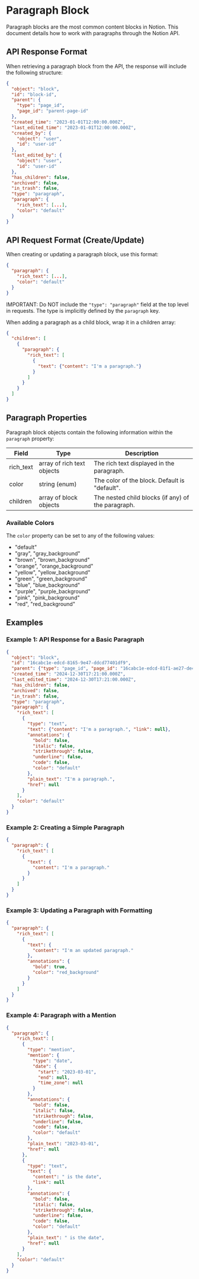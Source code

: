 # Paragraph Block

Paragraph blocks are the most common content blocks in Notion. This document details how to work with paragraphs through the Notion API.

## API Response Format

When retrieving a paragraph block from the API, the response will include the following structure:

```json
{
  "object": "block",
  "id": "block-id",
  "parent": {
    "type": "page_id",
    "page_id": "parent-page-id"
  },
  "created_time": "2023-01-01T12:00:00.000Z",
  "last_edited_time": "2023-01-01T12:00:00.000Z",
  "created_by": {
    "object": "user",
    "id": "user-id"
  },
  "last_edited_by": {
    "object": "user",
    "id": "user-id"
  },
  "has_children": false,
  "archived": false,
  "in_trash": false,
  "type": "paragraph",
  "paragraph": {
    "rich_text": [...],
    "color": "default"
  }
}
```

## API Request Format (Create/Update)

When creating or updating a paragraph block, use this format:

```json
{
  "paragraph": {
    "rich_text": [...],
    "color": "default"
  }
}
```

IMPORTANT: Do NOT include the `"type": "paragraph"` field at the top level in requests. The type is implicitly defined by the `paragraph` key.

When adding a paragraph as a child block, wrap it in a children array:

```json
{
  "children": [
    {
      "paragraph": {
        "rich_text": [
          {
            "text": {"content": "I'm a paragraph."}
          }
        ]
      }
    }
  ]
}
```

## Paragraph Properties

Paragraph block objects contain the following information within the `paragraph` property:

| Field     | Type                   | Description                                |
|-----------|------------------------|--------------------------------------------|
| rich_text | array of rich text objects | The rich text displayed in the paragraph. |
| color     | string (enum)          | The color of the block. Default is "default". |
| children  | array of block objects | The nested child blocks (if any) of the paragraph. |

### Available Colors

The `color` property can be set to any of the following values:
- "default"
- "gray", "gray_background"
- "brown", "brown_background"
- "orange", "orange_background"
- "yellow", "yellow_background"
- "green", "green_background"
- "blue", "blue_background"
- "purple", "purple_background"
- "pink", "pink_background"
- "red", "red_background"

## Examples

### Example 1: API Response for a Basic Paragraph

```json
{
  "object": "block",
  "id": "16cabc1e-edcd-8165-9e47-ddcd77401df9",
  "parent": {"type": "page_id", "page_id": "16cabc1e-edcd-81f1-ae27-de4d47c5c0c2"},
  "created_time": "2024-12-30T17:21:00.000Z",
  "last_edited_time": "2024-12-30T17:21:00.000Z",
  "has_children": false,
  "archived": false,
  "in_trash": false,
  "type": "paragraph",
  "paragraph": {
    "rich_text": [
      {
        "type": "text",
        "text": {"content": "I'm a paragraph.", "link": null},
        "annotations": {
          "bold": false,
          "italic": false,
          "strikethrough": false,
          "underline": false,
          "code": false,
          "color": "default"
        },
        "plain_text": "I'm a paragraph.",
        "href": null
      }
    ],
    "color": "default"
  }
}
```

### Example 2: Creating a Simple Paragraph

```json
{
  "paragraph": {
    "rich_text": [
      {
        "text": {
          "content": "I'm a paragraph."
        }
      }
    ]
  }
}
```

### Example 3: Updating a Paragraph with Formatting

```json
{
  "paragraph": {
    "rich_text": [
      {
        "text": {
          "content": "I'm an updated paragraph."
        },
        "annotations": {
          "bold": true,
          "color": "red_background"
        }
      }
    ]
  }
}
```

### Example 4: Paragraph with a Mention

```json
{
  "paragraph": {
    "rich_text": [
      {
        "type": "mention",
        "mention": {
          "type": "date",
          "date": {
            "start": "2023-03-01",
            "end": null,
            "time_zone": null
          }
        },
        "annotations": {
          "bold": false,
          "italic": false,
          "strikethrough": false,
          "underline": false,
          "code": false,
          "color": "default"
        },
        "plain_text": "2023-03-01",
        "href": null
      },
      {
        "type": "text",
        "text": {
          "content": " is the date",
          "link": null
        },
        "annotations": {
          "bold": false,
          "italic": false,
          "strikethrough": false,
          "underline": false,
          "code": false,
          "color": "default"
        },
        "plain_text": " is the date",
        "href": null
      }
    ],
    "color": "default"
  }
}
```